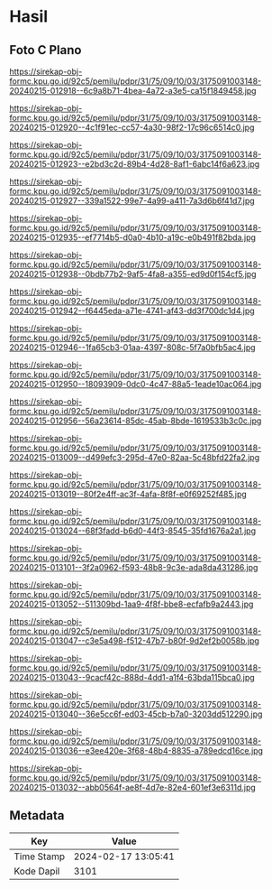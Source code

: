 # Hasil

## Foto C Plano

https://sirekap-obj-formc.kpu.go.id/92c5/pemilu/pdpr/31/75/09/10/03/3175091003148-20240215-012918--6c9a8b71-4bea-4a72-a3e5-ca15f1849458.jpg

https://sirekap-obj-formc.kpu.go.id/92c5/pemilu/pdpr/31/75/09/10/03/3175091003148-20240215-012920--4c1f91ec-cc57-4a30-98f2-17c96c6514c0.jpg

https://sirekap-obj-formc.kpu.go.id/92c5/pemilu/pdpr/31/75/09/10/03/3175091003148-20240215-012923--e2bd3c2d-89b4-4d28-8af1-6abc14f6a623.jpg

https://sirekap-obj-formc.kpu.go.id/92c5/pemilu/pdpr/31/75/09/10/03/3175091003148-20240215-012927--339a1522-99e7-4a99-a411-7a3d6b6f41d7.jpg

https://sirekap-obj-formc.kpu.go.id/92c5/pemilu/pdpr/31/75/09/10/03/3175091003148-20240215-012935--ef7714b5-d0a0-4b10-a19c-e0b491f82bda.jpg

https://sirekap-obj-formc.kpu.go.id/92c5/pemilu/pdpr/31/75/09/10/03/3175091003148-20240215-012938--0bdb77b2-9af5-4fa8-a355-ed9d0f154cf5.jpg

https://sirekap-obj-formc.kpu.go.id/92c5/pemilu/pdpr/31/75/09/10/03/3175091003148-20240215-012942--f6445eda-a71e-4741-af43-dd3f700dc1d4.jpg

https://sirekap-obj-formc.kpu.go.id/92c5/pemilu/pdpr/31/75/09/10/03/3175091003148-20240215-012946--1fa65cb3-01aa-4397-808c-5f7a0bfb5ac4.jpg

https://sirekap-obj-formc.kpu.go.id/92c5/pemilu/pdpr/31/75/09/10/03/3175091003148-20240215-012950--18093909-0dc0-4c47-88a5-1eade10ac064.jpg

https://sirekap-obj-formc.kpu.go.id/92c5/pemilu/pdpr/31/75/09/10/03/3175091003148-20240215-012956--56a23614-85dc-45ab-8bde-1619533b3c0c.jpg

https://sirekap-obj-formc.kpu.go.id/92c5/pemilu/pdpr/31/75/09/10/03/3175091003148-20240215-013009--d499efc3-295d-47e0-82aa-5c48bfd22fa2.jpg

https://sirekap-obj-formc.kpu.go.id/92c5/pemilu/pdpr/31/75/09/10/03/3175091003148-20240215-013019--80f2e4ff-ac3f-4afa-8f8f-e0f69252f485.jpg

https://sirekap-obj-formc.kpu.go.id/92c5/pemilu/pdpr/31/75/09/10/03/3175091003148-20240215-013024--68f3fadd-b6d0-44f3-8545-35fd1676a2a1.jpg

https://sirekap-obj-formc.kpu.go.id/92c5/pemilu/pdpr/31/75/09/10/03/3175091003148-20240215-013101--3f2a0962-f593-48b8-9c3e-ada8da431286.jpg

https://sirekap-obj-formc.kpu.go.id/92c5/pemilu/pdpr/31/75/09/10/03/3175091003148-20240215-013052--511309bd-1aa9-4f8f-bbe8-ecfafb9a2443.jpg

https://sirekap-obj-formc.kpu.go.id/92c5/pemilu/pdpr/31/75/09/10/03/3175091003148-20240215-013047--c3e5a498-f512-47b7-b80f-9d2ef2b0058b.jpg

https://sirekap-obj-formc.kpu.go.id/92c5/pemilu/pdpr/31/75/09/10/03/3175091003148-20240215-013043--9cacf42c-888d-4dd1-a1f4-63bda115bca0.jpg

https://sirekap-obj-formc.kpu.go.id/92c5/pemilu/pdpr/31/75/09/10/03/3175091003148-20240215-013040--36e5cc6f-ed03-45cb-b7a0-3203dd512290.jpg

https://sirekap-obj-formc.kpu.go.id/92c5/pemilu/pdpr/31/75/09/10/03/3175091003148-20240215-013036--e3ee420e-3f68-48b4-8835-a789edcd16ce.jpg

https://sirekap-obj-formc.kpu.go.id/92c5/pemilu/pdpr/31/75/09/10/03/3175091003148-20240215-013032--abb0564f-ae8f-4d7e-82e4-601ef3e6311d.jpg


## Metadata

| Key        | Value               |
| ---------- | ------------------- |
| Time Stamp | 2024-02-17 13:05:41 |
| Kode Dapil | 3101                |



